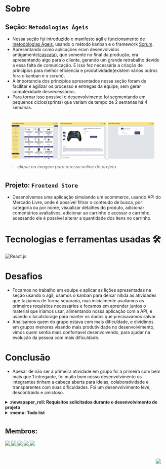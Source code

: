 # Sobre

## Seção: `Metodologias Ágeis`
- Nessa seção fui introduzido o manifesto ágil e funcionamento de [metodologias Ágeis](https://blog.betrybe.com/carreira/metodologias-ageis/), usando o método kanban e o framework [Scrum](https://blog.betrybe.com/carreira/metodologia-scrum/).
- Apresentando como aplicações eram desenvolvidos antigamente([cascata](https://blog.betrybe.com/tecnologia/modelo-cascata/)), que somente no final da produção, era apresentando algo para o cliente, gerando um grande retrabalho devido a essa falta de comunicação. E isso fez necessária a criação de principios para melhor eficiencia e produtividade(existem vários outros fora o kanban e o scrum).
- A importancia dos princípios apresentados nessa seção foram de facilitar e agilizar os processo e entregas da equipe, sem gerar complexidade desnecessários.
- Para tornar isso possivel o desenvolvimento foi segmentando em pequenos ciclos(sprints) que variam de tempo de 2 semanas há 4 semanas.
#
<div align="center">
  <a href="https://davidrogger.github.io/trybe-project-frontend-online-store">
    <img width="30%" src="./readme-imgs/project_frontend_store_top.webp">
    <img width="30%" src="./readme-imgs/project_frontend_store_mid.webp">
    <img width="30%" src="./readme-imgs/project_frontend_store_bottom.webp">
  </a>
</div>

>*clique na imagem para acesso online do projeto*
#
## Projeto: `Frontend Store`
- Desenolvemos uma aplicação simulando um ecommerce, usando API do Mercado Livre, onde é possível filtrar o conteudo de busca, por categoria ou por nome, visualizar detalhes do produto, adicionar comentários avaliativos, adicionar ao carrinho e  acessar o carrinho, acessando ele é possivel alterar a quantidade dos itens no carrinho.

# Tecnologias e ferramentas usadas 🛠

![React.js](https://img.shields.io/badge/-React.js-61DAFB?style=flat-square&logo=react&logoColor=ffffff)


# Desafios

- Focamos no trabalho em equipe e aplicar as lições apresentadas na seção usando o agil, usamos o kanban para deixar nítida as atividades que faziamos de forma separada, mas inicialmente avaliamos os primeiros requisitos necessários e focamos em aprender juntos o material que iriamos usar, alimentando nossa aplicação com a API, e usando o localstorage para manter os dados que precisavamos salvar.
- Analisamos quem do grupo estava com mais dificuldade, e dividimos em grupos menores visando mais produtividade no desenvolvimento, vimos quem sentia mais confortavel desenvolvendo, para ajudar na evolução da pessoa com mais dificuldade.

# Conclusão

- Apesar de não ser a primeira atividade em grupo foi a primeira com bem mais que 1 intregante, foi muito bom nosso desenvolvimento os integrantes tinham a cabeça aberta para ideias, colaboratividade e transparentes com suas dificuldades. Foi um desenvolvimento leve, descontraido e amistoso.

</details>

<details>
  <summary>
    <strong>
      :newspaper_roll: Requisitos solicitados durante o desenvolvimento do projeto
    </strong>
  </summary>

 
### Requisitos
*Nome* | *Avaliação*
--- | :---:
1 - Implemente o módulo de acesso à api do Mercado Livre | :heavy_check_mark:
2 - Crie uma página de listagem de produtos vazia | :heavy_check_mark:
3 - Crie a página do carrinho de compras| :heavy_check_mark:
4 - Liste as categorias de produtos disponíveis via API na página principal | :heavy_check_mark:
5 - Liste os produtos buscados por termos, com os dados resumidos, associados a esses termos | :heavy_check_mark:
6 - Selecione uma categoria e mostre somente os produtos daquela categoria | :heavy_check_mark:
7 - Redirecione para uma tela com a exibição detalhada ao clicar na exibição resumida de um produto| :heavy_check_mark:
8 - Adicione produtos a partir da tela de listagem de produtos | :heavy_check_mark:
9 - Adicione um produto ao carrinho a partir de sua tela de exibição detalhada | :heavy_check_mark:
10 - Visualize a lista de produtos adicionados ao carrinho em sua página e permita a manipulação da sua quantidade | :heavy_check_mark:
11 - Avalie e comente acerca de um produto em sua tela de exibição detalhada | :heavy_check_mark:
12 - Finalize a compra vendo um resumo dela, preenchendo os seus dados e escolhendo a forma de pagamento | :heavy_check_mark:
13 - Mostre junto ao ícone do carrinho a quantidade de produtos dentro dele, em todas as telas em que ele aparece | :heavy_check_mark:
14 - Limite a quantidade de produtos adicionados ao carrinho pela quantidade disponível em estoque | :heavy_check_mark:
15 - Mostre quais produtos tem o frete grátis | :heavy_check_mark:

</details>

<details>
  <summary>
    <strong>
      :memo: Todo list
    </strong>
  </summary>

  - [x] - ~~Criar aplicação com base nos requisitos da trybe.~~ ![data](https://badgen.net/badge/delivery/25-03-2022/green)
  - [ ] - Revisar Estilo dos elementos da página. ![data](https://badgen.net/badge/progress/24-01-2023/orange)
  - [ ] - Desenvolver testes automatizados.
  - [ ] - Adaptar elementos da aplicação para mobile.

</details>

#
## Membros:

<div>
  <a href="https://www.linkedin.com/in/brunolorenzonlouzada/">
    <img src="https://badgen.net/badge/Linkedin/Bruno Louzada/blue" \>
  <a href="https://www.linkedin.com/in/davidrogger">
    <img src="https://badgen.net/badge/Linkedin/Davíd Roggér/blue" \>
  <a href="https://www.linkedin.com/in/nelipefunes">
    <img src="https://badgen.net/badge/Linkedin/Felipe Nunes/blue" \>
  <a href="https://www.linkedin.com/in/jcoelhoo/">
    <img src="https://badgen.net/badge/Linkedin/João Coelho/blue" \>
  <a href="https://www.linkedin.com/in/rafaelqfg/">
    <img src="https://badgen.net/badge/Linkedin/Rafael Godoy/blue" \>
</div>

#
<div align="right">
  <img src="https://badgen.net/badge/last%20update/24-01-2023/blue">
</div>
